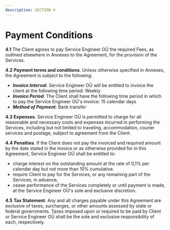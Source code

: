 ```yaml
---
description: SECTION 4
---
```


# Payment Conditions

**4.1** The Client agrees to pay Service Engineer OÜ the required Fees, as outlined elsewhere in Annexes to the Agreement, for the provision of the Services. 

**4.2** **Payment terms and conditions**. Unless otherwise specified in Annexes, the Agreement is subject to the following:

* _**Invoice Interval**_. Service Engineer OÜ will be entitled to invoice the client at the following time period: Weekly
* _**Invoice Period**_. The Client shall have the following time period in which to pay the Service Engineer OÜ's invoice: 15 calendar days
* _**Method of Payment**_: Bank transfer

**4.3** **Expenses**. Service Engineer OÜ is permitted to charge for all reasonable and necessary costs and expenses incurred in performing the Services, including but not limited to traveling, accommodation, courier services and postage, subject to agreement from the Client.

**4.4** **Penalties**. If the Client does not pay the invoiced and required amount by the date stated in the invoice or as otherwise provided for in this Agreement, Service Engineer OÜ shall be entitled to:

* charge interest on the outstanding amount at the rate of 0,1% per calendar day but not more than 10% cumulative.
* require Client to pay for the Services, or any remaining part of the Services, in advance;
* cease performance of the Services completely or until payment is made, at the Service Engineer OÜ's sole and exclusive discretion.

**4.5** **Tax Statement**. Any and all charges payable under this Agreement are exclusive of taxes, surcharges, or other amounts assessed by state or federal governments. Taxes imposed upon or required to be paid by Client or Service Engineer OÜ shall be the sole and exclusive responsibility of each, respectively.

